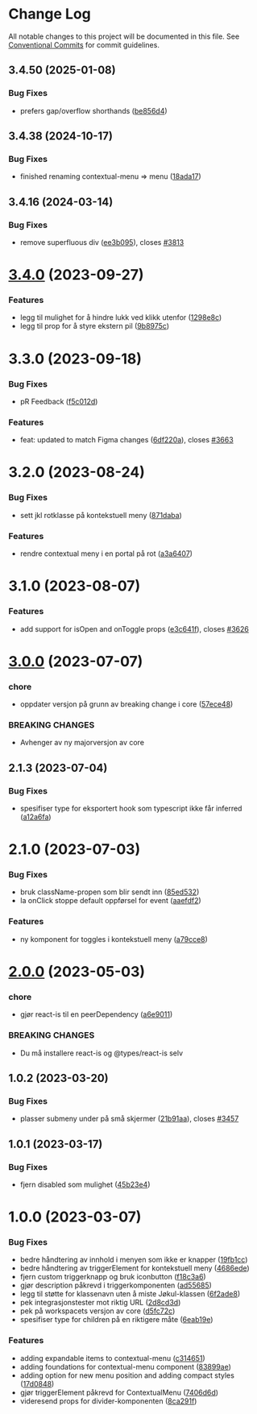 # Change Log

All notable changes to this project will be documented in this file.
See [Conventional Commits](https://conventionalcommits.org) for commit guidelines.

## 3.4.50 (2025-01-08)

### Bug Fixes

- prefers gap/overflow shorthands ([be856d4](https://github.com/fremtind/jokul/commit/be856d40a274c7cfa88da109b2812e34840907a7))

## 3.4.38 (2024-10-17)

### Bug Fixes

- finished renaming contextual-menu => menu ([18ada17](https://github.com/fremtind/jokul/commit/18ada17a8b8ee8bad339c588ec307c2c482ce79a))

## 3.4.16 (2024-03-14)

### Bug Fixes

-   remove superfluous div ([ee3b095](https://github.com/fremtind/jokul/commit/ee3b095191e11b678325311cf3944fe8d61a33c9)), closes [#3813](https://github.com/fremtind/jokul/issues/3813)

# [3.4.0](https://github.com/fremtind/jokul/compare/@fremtind/jkl-contextual-menu-react@3.3.2...@fremtind/jkl-contextual-menu-react@3.4.0) (2023-09-27)

### Features

-   legg til mulighet for å hindre lukk ved klikk utenfor ([1298e8c](https://github.com/fremtind/jokul/commit/1298e8ccab37cea7769e11dadd04a04e14aa1faf))
-   legg til prop for å styre ekstern pil ([9b8975c](https://github.com/fremtind/jokul/commit/9b8975c2ae02eee8e7f89a5b06895ddec13237f1))

# 3.3.0 (2023-09-18)

### Bug Fixes

-   pR Feedback ([f5c012d](https://github.com/fremtind/jokul/commit/f5c012db6f4e5fd21656e129300cb0ccb3714754))

### Features

-   feat: updated to match Figma changes ([6df220a](https://github.com/fremtind/jokul/commit/6df220a7e6f06379ecddea16450894eedb844b36)), closes [#3663](https://github.com/fremtind/jokul/issues/3663)

# 3.2.0 (2023-08-24)

### Bug Fixes

-   sett jkl rotklasse på kontekstuell meny ([871daba](https://github.com/fremtind/jokul/commit/871daba12cd8120b2f86187f3a1754b5cf01354e))

### Features

-   rendre contextual meny i en portal på rot ([a3a6407](https://github.com/fremtind/jokul/commit/a3a64074d6e77bbe8f9349df9de8b76e42e8ee8f))

# 3.1.0 (2023-08-07)

### Features

-   add support for isOpen and onToggle props ([e3c641f](https://github.com/fremtind/jokul/commit/e3c641f80f7635625f542a4abd758fdaf520e399)), closes [#3626](https://github.com/fremtind/jokul/issues/3626)

# [3.0.0](https://github.com/fremtind/jokul/compare/@fremtind/jkl-contextual-menu-react@2.1.3...@fremtind/jkl-contextual-menu-react@3.0.0) (2023-07-07)

### chore

-   oppdater versjon på grunn av breaking change i core ([57ece48](https://github.com/fremtind/jokul/commit/57ece48fa0192fe825b544fdac24cdd56e58d0df))

### BREAKING CHANGES

-   Avhenger av ny majorversjon av core

## 2.1.3 (2023-07-04)

### Bug Fixes

-   spesifiser type for eksportert hook som typescript ikke får inferred ([a12a6fa](https://github.com/fremtind/jokul/commit/a12a6fa3178d98d7a703f0f6e7bae2dac593efaf))

# 2.1.0 (2023-07-03)

### Bug Fixes

-   bruk className-propen som blir sendt inn ([85ed532](https://github.com/fremtind/jokul/commit/85ed53227fb2b45b7a28ad320facfba51cb0c6ad))
-   la onClick stoppe default oppførsel for event ([aaefdf2](https://github.com/fremtind/jokul/commit/aaefdf23ad5fdd056a6102c09205d88a7ace7dbd))

### Features

-   ny komponent for toggles i kontekstuell meny ([a79cce8](https://github.com/fremtind/jokul/commit/a79cce8e2677bd522db64306549e206abae47f1d))

# [2.0.0](https://github.com/fremtind/jokul/compare/@fremtind/jkl-contextual-menu-react@1.0.5...@fremtind/jkl-contextual-menu-react@2.0.0) (2023-05-03)

### chore

-   gjør react-is til en peerDependency ([a6e9011](https://github.com/fremtind/jokul/commit/a6e9011612d99c230e195cfed5160985037558d8))

### BREAKING CHANGES

-   Du må installere react-is og @types/react-is selv

## 1.0.2 (2023-03-20)

### Bug Fixes

-   plasser submeny under på små skjermer ([21b91aa](https://github.com/fremtind/jokul/commit/21b91aa5f380fdf0898682e2aea059d825b4c2cf)), closes [#3457](https://github.com/fremtind/jokul/issues/3457)

## 1.0.1 (2023-03-17)

### Bug Fixes

-   fjern disabled som mulighet ([45b23e4](https://github.com/fremtind/jokul/commit/45b23e49aabc668a010a0a5266349cc42f2a165f))

# 1.0.0 (2023-03-07)

### Bug Fixes

-   bedre håndtering av innhold i menyen som ikke er knapper ([19fb1cc](https://github.com/fremtind/jokul/commit/19fb1cc199001711e0278b407fc2b84e43e555af))
-   bedre håndtering av triggerElement for kontekstuell meny ([4686ede](https://github.com/fremtind/jokul/commit/4686ede5ba9483239e99ffeda995241899743a93))
-   fjern custom triggerknapp og bruk iconbutton ([f18c3a6](https://github.com/fremtind/jokul/commit/f18c3a672777805d8064f952e5b9a5bf6a9f1b5e))
-   gjør description påkrevd i triggerkomponenten ([ad55685](https://github.com/fremtind/jokul/commit/ad55685df215378786e1af6c39e029a53a2e447f))
-   legg til støtte for klassenavn uten å miste Jøkul-klassen ([6f2ade8](https://github.com/fremtind/jokul/commit/6f2ade88524d518f09d46d2b714d38c6b97dc67c))
-   pek integrasjonstester mot riktig URL ([2d8cd3d](https://github.com/fremtind/jokul/commit/2d8cd3d731099f52be3e33543b88b23e6d6ad672))
-   pek på workspacets versjon av core ([d5fc72c](https://github.com/fremtind/jokul/commit/d5fc72c5bdb67f3c68d39f2908b2d3d1b9c44a13))
-   spesifiser type for children på en riktigere måte ([6eab19e](https://github.com/fremtind/jokul/commit/6eab19eebf020c893255a1d82c57de26456dacc0))

### Features

-   adding expandable items to contextual-menu ([c314651](https://github.com/fremtind/jokul/commit/c3146514dc79fb621f789aa67bfbdde190e2736b))
-   adding foundations for contextual-menu component ([83899ae](https://github.com/fremtind/jokul/commit/83899ae3dd5f5d79d2cc7f8138ae721446d03be9))
-   adding option for new menu position and adding compact styles ([17d0848](https://github.com/fremtind/jokul/commit/17d08481bdf46afff1c635112932a01a7f6eb192))
-   gjør triggerElement påkrevd for ContextualMenu ([7406d6d](https://github.com/fremtind/jokul/commit/7406d6dbdf326d99d987ca997da666c1a2af1014))
-   videresend props for divider-komponenten ([8ca291f](https://github.com/fremtind/jokul/commit/8ca291ffc20b70a1711148a2e038bde1be80f7a8))
